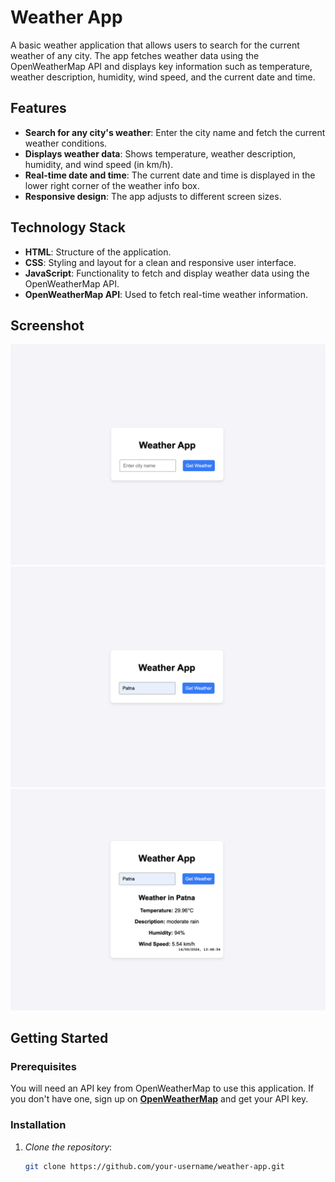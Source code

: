 # Weather App

A basic weather application that allows users to search for the current weather of any city. The app fetches weather data using the OpenWeatherMap API and displays key information such as temperature, weather description, humidity, wind speed, and the current date and time.

## Features

- **Search for any city's weather**: Enter the city name and fetch the current weather conditions.
- **Displays weather data**: Shows temperature, weather description, humidity, and wind speed (in km/h).
- **Real-time date and time**: The current date and time is displayed in the lower right corner of the weather info box.
- **Responsive design**: The app adjusts to different screen sizes.

## Technology Stack

- **HTML**: Structure of the application.
- **CSS**: Styling and layout for a clean and responsive user interface.
- **JavaScript**: Functionality to fetch and display weather data using the OpenWeatherMap API.
- **OpenWeatherMap API**: Used to fetch real-time weather information.

## Screenshot

![Weather App Screenshot](Img1.png)
![Weather App Screenshot](Img2.png)
![Weather App Screenshot](Img3.png)<!-- Add your screenshot image file to the root directory -->

## Getting Started

### Prerequisites

You will need an API key from OpenWeatherMap to use this application. If you don't have one, sign up on **[OpenWeatherMap](https://home.openweathermap.org/users/sign_up)** and get your API key.

### Installation

1. _Clone the repository_:
   ```bash
   git clone https://github.com/your-username/weather-app.git
   ```
